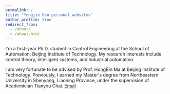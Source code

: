 ```yaml
---
permalink: /
title: "Yongjie Hou personal websites"
author_profile: true
redirect_from: 
  - /about/
  - /about.html
---
```

I'm a first-year Ph.D. student in Control Engineering at the School of Automation, Beijing Institute of Technology. My research interests include control theory, intelligent systems, and industrial automation.

I am very fortunate to be advised by Prof. HongBin Ma at Beijing Institute of Technology. Previously, I earned my Master's degree from Northeastern University in Shenyang, Liaoning Province, under the supervision of Academician Tianyou Chai.
[Email](3220245218@bit.edu.cn) 

